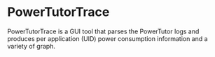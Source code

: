 PowerTutorTrace
===============

PowerTutorTrace is a GUI tool that parses the PowerTutor logs and produces per application (UID) power consumption information and a variety of graph.
